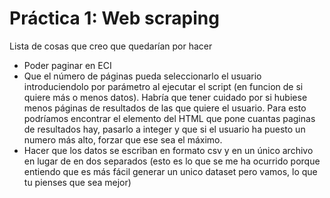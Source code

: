 # Práctica 1: Web scraping

Lista de cosas que creo que quedarían por hacer

- Poder paginar en ECI
- Que el número de páginas pueda seleccionarlo el usuario introduciendolo por parámetro al ejecutar el script (en funcion de si quiere más o menos datos). Habría que tener cuidado por si hubiese menos páginas de resultados de las que quiere el usuario. Para esto podríamos encontrar el elemento del HTML que pone cuantas paginas de resultados hay, pasarlo a integer y que si el usuario ha puesto un numero más alto, forzar que ese sea el máximo.
- Hacer que los datos se escriban en formato csv y en un único archivo en lugar de en dos separados (esto es lo que se me ha ocurrido porque entiendo que es más fácil generar un unico dataset pero vamos, lo que tu pienses que sea mejor)
